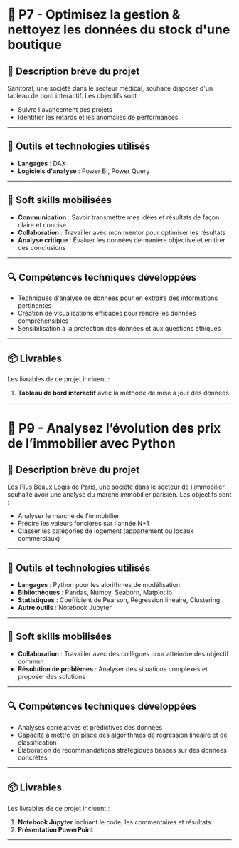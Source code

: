 # 🌟 P7 - Optimisez la gestion & nettoyez les données du stock d'une boutique

## 📝 Description brève du projet
Sanitoral, une société dans le secteur médical, souhaite disposer d'un tableau de bord interactif.
Les objectifs sont :
- Suivre l'avancement des projets
- Identifier les retards et les anomalies de performances
---
## 🧰 Outils et technologies utilisés
- **Langages** : DAX
- **Logiciels d'analyse** : Power BI, Power Query
---
## 🧠 Soft skills mobilisées
- **Communication** : Savoir transmettre mes idées et résultats de façon claire et concise
- **Collaboration** : Travailler avec mon mentor pour optimiser les résultats
- **Analyse critique** : Évaluer les données de manière objective et en tirer des conclusions
---
## 🔍 Compétences techniques développées
- Techniques d'analyse de données pour en extraire des informations pertinentes
- Création de visualisations efficaces pour rendre les données compréhensibles
- Sensibilisation à la protection des données et aux questions éthiques
---
## 📦 Livrables
Les livrables de ce projet incluent :
1. **Tableau de bord interactif** avec la méthode de mise à jour des données
---

# 🌟 P9 - Analysez l’évolution des prix de l’immobilier avec Python

## 📝 Description brève du projet
Les Plus Beaux Logis de Paris, une société dans le secteur de l'immobilier souhaite avoir une analyse du marché immobilier parisien.
Les objectifs sont :
- Analyser le marché de l'immobilier
- Prédire les valeurs foncières sur l'année N+1
- Classer les catégories de logement (appartement ou locaux commerciaux)
---
## 🧰 Outils et technologies utilisés
- **Langages** : Python pour les alorithmes de modélisation
- **Bibliothèques** : Pandas, Numpy, Seaborn, Matplotlib
- **Statistiques** : Coefficient de Pearson, Régression linéaire, Clustering
- **Autre outils** : Notebook Jupyter
---
## 🧠 Soft skills mobilisées
- **Collaboration** : Travailler avec des collègues pour atteindre des objectif commun
- **Résolution de problèmes** : Analyser des situations complexes et proposer des solutions
---
## 🔍 Compétences techniques développées
- Analyses corrélatives et prédictives des données
- Capacité à mettre en place des algorithmes de régression linéaire et de classification
- Élaboration de recommandations stratégiques basées sur des données concrètes
---
## 📦 Livrables
Les livrables de ce projet incluent :
1. **Notebook Jupyter** incluant le code, les commentaires et résultats
2. **Présentation PowerPoint**
---
